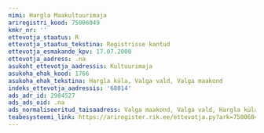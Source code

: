 ```yaml
---
nimi: Hargla Maakultuurimaja
ariregistri_kood: 75006049
kmkr_nr: ''
ettevotja_staatus: R
ettevotja_staatus_tekstina: Registrisse kantud
ettevotja_esmakande_kpv: 17.07.2000
ettevotja_aadress: .na
asukoht_ettevotja_aadressis: Kultuurimaja
asukoha_ehak_kood: 1766
asukoha_ehak_tekstina: Hargla küla, Valga vald, Valga maakond
indeks_ettevotja_aadressis: '68014'
ads_adr_id: 2984527
ads_ads_oid: .na
ads_normaliseeritud_taisaadress: Valga maakond, Valga vald, Hargla küla, Kultuurimaja
teabesysteemi_link: https://ariregister.rik.ee/ettevotja.py?ark=75006049&ref=rekvisiidid
---
```

